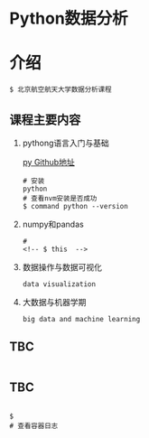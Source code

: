 # Python数据分析

   # 介绍
    $ 北京航空航天大学数据分析课程


## 课程主要内容

1. pythong语言入门与基础

    [py Github地址](https://github.com/yestodorrow/dataAnalysis)

    ``` shell
    # 安装
    python
    # 查看nvm安装是否成功
    $ command python --version
    ```

2. numpy和pandas

    ```shell
    #
    <!-- $ this  -->
    
    ```

3. 数据操作与数据可视化

    ```shell
    data visualization

    ```
4. 大数据与机器学期

    ```shell
    big data and machine learning

    ```

## TBC

```shell

```

## TBC

```shell

$
# 查看容器日志

```
